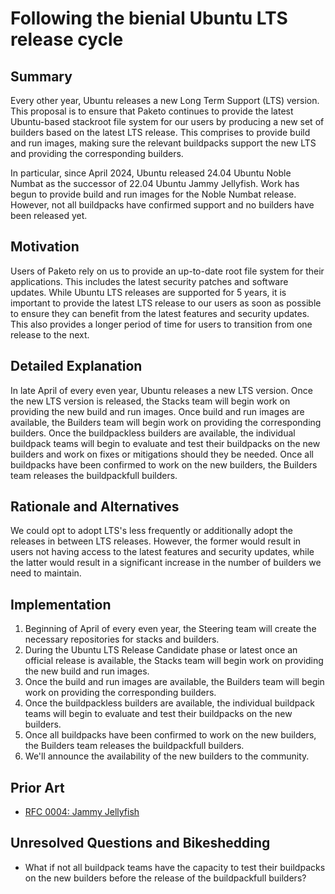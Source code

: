 # Following the bienial Ubuntu LTS release cycle

## Summary

Every other year, Ubuntu releases a new Long Term Support (LTS) version. This proposal is to ensure that Paketo continues to provide the latest Ubuntu-based stackroot file system for our users by producing a new set of builders based on the latest LTS release.
This comprises to provide build and run images, making sure the relevant buildpacks support the new LTS and providing the corresponding builders.

In particular, since April 2024, Ubuntu released 24.04 Ubuntu Noble Numbat as the successor of 22.04 Ubuntu Jammy Jellyfish. Work has begun to provide build and run images for the Noble Numbat release. However, not all buildpacks have confirmed support and no builders have been released yet.

## Motivation

Users of Paketo rely on us to provide an up-to-date root file system for their applications. This includes the latest security patches and software updates. While Ubuntu LTS releases are supported for 5 years, it is important to provide the latest LTS release to our users as soon as possible to ensure they can benefit from the latest features and security updates. This also provides a longer period of time for users to transition from one release to the next.

## Detailed Explanation

In late April of every even year, Ubuntu releases a new LTS version. Once the new LTS version is released, the Stacks team will begin work on providing the new build and run images. Once build and run images are available, the Builders team will begin work on providing the corresponding builders. Once the buildpackless builders are available, the individual buildpack teams will begin to evaluate and test their buildpacks on the new builders and work on fixes or mitigations should they be needed. Once all buildpacks have been confirmed to work on the new builders, the Builders team releases the buildpackfull builders.

## Rationale and Alternatives

We could opt to adopt LTS's less frequently or additionally adopt the releases in between LTS releases. However, the former would result in users not having access to the latest features and security updates, while the latter would result in a significant increase in the number of builders we need to maintain.

## Implementation

1. Beginning of April of every even year, the Steering team will create the necessary repositories for stacks and builders. 
2. During the Ubuntu LTS Release Candidate phase or latest once an official release is available, the Stacks team will begin work on providing the new build and run images.
3. Once the build and run images are available, the Builders team will begin work on providing the corresponding builders.
4. Once the buildpackless builders are available, the individual buildpack teams will begin to evaluate and test their buildpacks on the new builders.
5. Once all buildpacks have been confirmed to work on the new builders, the Builders team releases the buildpackfull builders.
6. We'll announce the availability of the new builders to the community.

## Prior Art

* [RFC 0004: Jammy Jellyfish](./stacks/0004-jammy-jellyfish.md)

## Unresolved Questions and Bikeshedding

* What if not all buildpack teams have the capacity to test their buildpacks on the new builders before the release of the buildpackfull builders?
